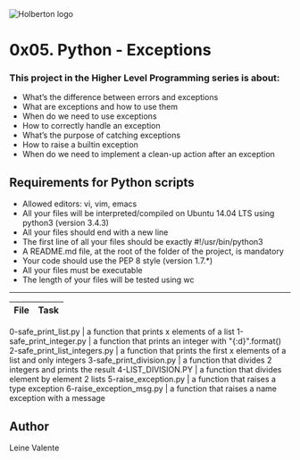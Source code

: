 <img src="https://www.holbertonschool.com/assets/holberton-logo-1cc451260ca3cd297def53f2250a9794810667c7ca7b5fa5879a569a457bf16f.png" alt="Holberton logo">

# 0x05. Python - Exceptions

### This project in the Higher Level Programming series is about:

 * What’s the difference between errors and exceptions
 * What are exceptions and how to use them
 * When do we need to use exceptions
 * How to correctly handle an exception
 * What’s the purpose of catching exceptions
 * How to raise a builtin exception
 * When do we need to implement a clean-up action after an exception

## Requirements for Python scripts
 * Allowed editors: vi, vim, emacs
 * All your files will be interpreted/compiled on Ubuntu 14.04 LTS using python3 (version 3.4.3)
 * All your files should end with a new line
 * The first line of all your files should be exactly #!/usr/bin/python3
 * A README.md file, at the root of the folder of the project, is mandatory
 * Your code should use the PEP 8 style (version 1.7.*)
 * All your files must be executable
 * The length of your files will be tested using wc

---
File|Task
---|---

0-safe_print_list.py | a function that prints x elements of a list
1-safe_print_integer.py | a function that prints an integer with "{:d}".format()
2-safe_print_list_integers.py | a function that prints the first x elements of a list and only integers
3-safe_print_division.py | a function that divides 2 integers and prints the result
4-LIST_DIVISION.PY | a function that divides element by element 2 lists
5-raise_exception.py | a function that raises a type exception
6-raise_exception_msg.py | a function that raises a name exception with a message

## Author
Leine Valente